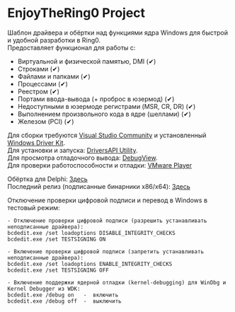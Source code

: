 # EnjoyTheRing0 Project
Шаблон драйвера и обёртки над функциями ядра Windows для быстрой и удобной разработки в Ring0.  
Предоставляет функционал для работы с:
* Виртуальной и физической памятью, DMI (✔)
* Строками (✔)
* Файлами и папками (✔)
* Процессами (✔)
* Реестром (✔)
* Портами ввода-вывода (+ проброс в юзермод) (✔)
* Недоступными в юзермоде регистрами (MSR, CR, DR) (✔)
* Выполнением произвольного кода в ядре (шеллами) (✔)
* Железом (PCI) (✔)
  
Для сборки требуются [Visual Studio Community](https://www.visualstudio.com/post-download-vs?sku=community&clcid=0x419) 
и установленный [Windows Driver Kit](https://msdn.microsoft.com/en-us/windows/hardware/gg454513.aspx).  
Для установки и запуска: [DriversAPI Utility](https://github.com/HoShiMin/DriversAPI/releases).  
Для просмотра отладочного вывода: [DebugView](https://technet.microsoft.com/ru-ru/sysinternals/bb896647.aspx).  
Для проверки работоспособности и отладки: [VMware Player](http://www.vmware.com/products/player/playerpro-evaluation.html)  
  
Обёртка для Delphi: [Здесь](https://gist.github.com/HoShiMin/6a333d1c8a24f183073e)  
Последний релиз (подписанные бинарники x86/x64): [Здесь](https://github.com/HoShiMin/EnjoyTheRing0/releases)  
  
Отключение проверки цифровой подписи и перевод в Windows в тестовый режим:  

    - Отключение проверки цифровой подписи (разрешить устанавливать неподписанные драйвера):
    bcdedit.exe /set loadoptions DISABLE_INTEGRITY_CHECKS
    bcdedit.exe /set TESTSIGNING ON

    - Включение проверки цифровой подписи (запретить устанавливать неподписанные драйвера):
    bcdedit.exe /set loadoptions ENABLE_INTEGRITY_CHECKS
    bcdedit.exe /set TESTSIGNING OFF

    - Включение поддержки ядерной отладки (kernel-debugging) для WinDbg и Kernel Debugger из WDK:
    bcdedit.exe /debug on   -  включить
    bcdedit.exe /debug off  -  выключить
